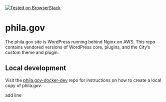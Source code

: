 [![Tested on BrowserStack](https://img.shields.io/badge/browserstack-tested-brightgreen.svg)](https://www.browserstack.com/)


# phila.gov

The phila.gov site is WordPress running behind Nginx on AWS. This repo contains vendored versions of WordPress core, plugins, and the City’s custom theme and plugin.


## Local development
Visit the [phila.gov-docker-dev](https://github.com/CityOfPhiladelphia/phila.gov-docker-dev) repo for instructions on how to create a local copy of phila.gov. 

add line
